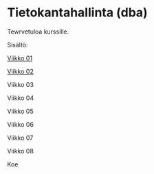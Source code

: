 # Tietokantahallinta (dba)

Tewrvetuloa kurssille.

Sisältö:  

[Viikko 01](./viikko01/index.md)    

[Viikko 02](./viikko02/index.md)    

Viikko 03  

Viikko 04  

Viikko 05  

Viikko 06  

Viikko 07  

Viikko 08  

Koe  